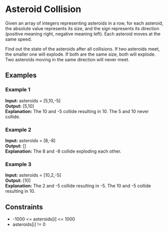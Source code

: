# Asteroid Collision

Given an array of integers representing asteroids in a row, for each asteroid, the absolute value represents its size, and the sign represents its direction (positive meaning right, negative meaning left). Each asteroid moves at the same speed.

Find out the state of the asteroids after all collisions. If two asteroids meet, the smaller one will explode. If both are the same size, both will explode. Two asteroids moving in the same direction will never meet.

## Examples

### Example 1
**Input:** asteroids = [5,10,-5]  
**Output:** [5,10]  
**Explanation:** The 10 and -5 collide resulting in 10. The 5 and 10 never collide.

### Example 2
**Input:** asteroids = [8,-8]  
**Output:** []  
**Explanation:** The 8 and -8 collide exploding each other.

### Example 3
**Input:** asteroids = [10,2,-5]  
**Output:** [10]  
**Explanation:** The 2 and -5 collide resulting in -5. The 10 and -5 collide resulting in 10.

## Constraints
- -1000 <= asteroids[i] <= 1000
- asteroids[i] != 0
